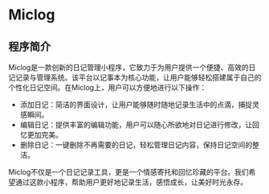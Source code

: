 # Miclog
## 程序简介
Miclog是一款创新的日记管理小程序，它致力于为用户提供一个便捷、高效的日记记录与管理系统。该平台以记事本为核心功能，让用户能够轻松搭建属于自己的个性化日记空间。在Miclog上，用户可以方便地进行以下操作：

* 添加日记：简洁的界面设计，让用户能够随时随地记录生活中的点滴，捕捉灵感瞬间。
* 编辑日记：提供丰富的编辑功能，用户可以随心所欲地对日记进行修改，让回忆更加完美。
* 删除日记：一键删除不再需要的日记，轻松管理日记内容，保持日记空间的整洁。

Miclog不仅是一个日记记录工具，更是一个情感寄托和回忆珍藏的平台。我们希望通过这款小程序，帮助用户更好地记录生活，感悟成长，让美好时光永存。
